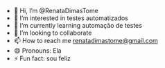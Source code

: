 - 👋 Hi, I’m @RenataDimasTome
- 👀 I’m interested in testes automatizados
- 🌱 I’m currently learning automação de testes
- 💞️ I’m looking to collaborate 
- 📫 How to reach me renatadimastome@gmail.com
- 😄 Pronouns: Ela
- ⚡ Fun fact: sou feliz

<!---
RenataDimasTome/RenataDimasTome is a ✨ special ✨ repository because its `README.md` (this file) appears on your GitHub profile.
You can click the Preview link to take a look at your changes.
--->
